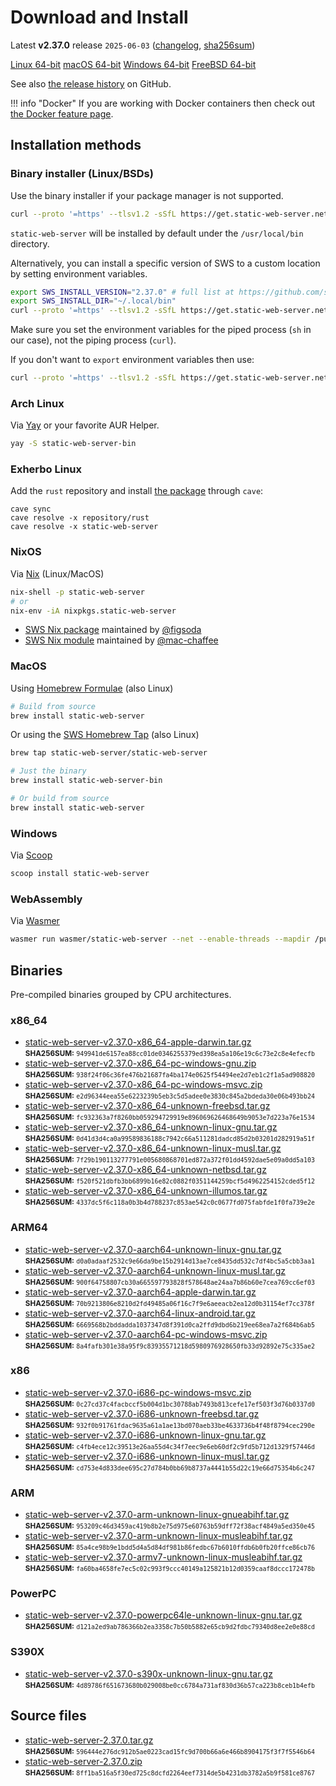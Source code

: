 <!-- Content generated. DO NOT EDIT. -->
# Download and Install

Latest **v2.37.0** release `2025-06-03` ([changelog](https://github.com/static-web-server/static-web-server/releases/tag/v2.37.0), [sha256sum](https://github.com/static-web-server/static-web-server/releases/download/v2.37.0/static-web-server-v2.37.0-SHA256SUM))

<div class="featured-downloads">

<a class="md-button md-button-sm" href="https://github.com/static-web-server/static-web-server/releases/download/v2.37.0/static-web-server-v2.37.0-x86_64-unknown-linux-gnu.tar.gz">Linux 64-bit</a> <a class="md-button md-button-sm" href="https://github.com/static-web-server/static-web-server/releases/download/v2.37.0/static-web-server-v2.37.0-x86_64-apple-darwin.tar.gz">macOS 64-bit</a>
<a class="md-button md-button-sm" href="https://github.com/static-web-server/static-web-server/releases/download/v2.37.0/static-web-server-v2.37.0-x86_64-pc-windows-msvc.zip">Windows 64-bit</a>
<a class="md-button md-button-sm" href="https://github.com/static-web-server/static-web-server/releases/download/v2.37.0/static-web-server-v2.37.0-x86_64-unknown-freebsd.tar.gz">FreeBSD 64-bit</a>

</div>

See also [the release history](https://github.com/static-web-server/static-web-server/releases) on GitHub.

!!! info "Docker"
    If you are working with Docker containers then check out [the Docker feature page](https://static-web-server.net/features/docker/).

## Installation methods

### Binary installer (Linux/BSDs)

Use the binary installer if your package manager is not supported.

```sh
curl --proto '=https' --tlsv1.2 -sSfL https://get.static-web-server.net | sh
```

`static-web-server` will be installed by default under the `/usr/local/bin` directory.

Alternatively, you can install a specific version of SWS to a custom location by setting environment variables.

```sh
export SWS_INSTALL_VERSION="2.37.0" # full list at https://github.com/static-web-server/static-web-server/tags
export SWS_INSTALL_DIR="~/.local/bin"
curl --proto '=https' --tlsv1.2 -sSfL https://get.static-web-server.net | sh
```

Make sure you set the environment variables for the piped process (`sh` in our case), not the piping process (`curl`).

If you don't want to `export` environment variables then use:

```sh
curl --proto '=https' --tlsv1.2 -sSfL https://get.static-web-server.net | SWS_INSTALL_DIR="~/.local/bin" sh
```

### Arch Linux

Via [Yay](https://github.com/Jguer/yay) or your favorite AUR Helper.

```sh
yay -S static-web-server-bin
```

### Exherbo Linux

Add the `rust` repository and install [the package](https://gitlab.exherbo.org/exherbo/rust/-/tree/master/packages/www-servers/static-web-server) through `cave`:

```
cave sync
cave resolve -x repository/rust
cave resolve -x static-web-server
```

### NixOS

Via [Nix](https://github.com/NixOS/nix) (Linux/MacOS)

```sh
nix-shell -p static-web-server
# or
nix-env -iA nixpkgs.static-web-server
```

- [SWS Nix package](https://search.nixos.org/packages?show=static-web-server&from=0&size=50&sort=relevance&type=packages&query=static-web-server) maintained by [@figsoda](https://github.com/figsoda)
- [SWS Nix module](https://nixos.wiki/wiki/Static_Web_Server) maintained by [@mac-chaffee](https://github.com/mac-chaffee)

### MacOS

Using [Homebrew Formulae](https://formulae.brew.sh/formula/static-web-server) (also Linux)

```sh
# Build from source
brew install static-web-server
```

Or using the [SWS Homebrew Tap](https://github.com/static-web-server/homebrew-tap) (also Linux)

```sh
brew tap static-web-server/static-web-server

# Just the binary
brew install static-web-server-bin

# Or build from source
brew install static-web-server
```

### Windows

Via [Scoop](https://scoop.sh/)

```powershell
scoop install static-web-server
```

### WebAssembly

Via [Wasmer](https://wasmer.io/wasmer/static-web-server/)

```sh
wasmer run wasmer/static-web-server --net --enable-threads --mapdir /public:/my/host/dir -- --port 8787
```

## Binaries

Pre-compiled binaries grouped by CPU architectures.

### x86_64

- [static-web-server-v2.37.0-x86_64-apple-darwin.tar.gz](https://github.com/static-web-server/static-web-server/releases/download/v2.37.0/static-web-server-v2.37.0-x86_64-apple-darwin.tar.gz)<br>
<small>**SHA256SUM:** `949941de6157ea88cc01de0346255379ed398ea5a106e19c6c73e2c8e4efecfb`</small>
- [static-web-server-v2.37.0-x86_64-pc-windows-gnu.zip](https://github.com/static-web-server/static-web-server/releases/download/v2.37.0/static-web-server-v2.37.0-x86_64-pc-windows-gnu.zip)<br>
<small>**SHA256SUM:** `938f24f06c36fe476b21687fa4ba174e0625f54494ee2d7eb1c2f1a5ad908820`</small>
- [static-web-server-v2.37.0-x86_64-pc-windows-msvc.zip](https://github.com/static-web-server/static-web-server/releases/download/v2.37.0/static-web-server-v2.37.0-x86_64-pc-windows-msvc.zip)<br>
<small>**SHA256SUM:** `e2d96344eea55e6223239b5eb3c5d5adee0e3830c845a2bdeda30e06b493bb24`</small>
- [static-web-server-v2.37.0-x86_64-unknown-freebsd.tar.gz](https://github.com/static-web-server/static-web-server/releases/download/v2.37.0/static-web-server-v2.37.0-x86_64-unknown-freebsd.tar.gz)<br>
<small>**SHA256SUM:** `fc932363a7f8260bb059294729919e896069626468649b9053e7d223a76e1534`</small>
- [static-web-server-v2.37.0-x86_64-unknown-linux-gnu.tar.gz](https://github.com/static-web-server/static-web-server/releases/download/v2.37.0/static-web-server-v2.37.0-x86_64-unknown-linux-gnu.tar.gz)<br>
<small>**SHA256SUM:** `0d41d3d4ca0a99589836188c7942c66a511281dadcd85d2b03201d282919a51f`</small>
- [static-web-server-v2.37.0-x86_64-unknown-linux-musl.tar.gz](https://github.com/static-web-server/static-web-server/releases/download/v2.37.0/static-web-server-v2.37.0-x86_64-unknown-linux-musl.tar.gz)<br>
<small>**SHA256SUM:** `7f29b190113277791e005680868701ed872a372f01dd4592dae5e09a0dd5a103`</small>
- [static-web-server-v2.37.0-x86_64-unknown-netbsd.tar.gz](https://github.com/static-web-server/static-web-server/releases/download/v2.37.0/static-web-server-v2.37.0-x86_64-unknown-netbsd.tar.gz)<br>
<small>**SHA256SUM:** `f520f521dbfb3bb6899b16e82c0882f0351144259bcf5d4962254152cded5f12`</small>
- [static-web-server-v2.37.0-x86_64-unknown-illumos.tar.gz](https://github.com/static-web-server/static-web-server/releases/download/v2.37.0/static-web-server-v2.37.0-x86_64-unknown-illumos.tar.gz)<br>
<small>**SHA256SUM:** `4337dc5f6c118a0b3b4d788237c853ae542c0c0677fd075fabfde1f0fa739e2e`</small>

### ARM64

- [static-web-server-v2.37.0-aarch64-unknown-linux-gnu.tar.gz](https://github.com/static-web-server/static-web-server/releases/download/v2.37.0/static-web-server-v2.37.0-aarch64-unknown-linux-gnu.tar.gz)<br>
<small>**SHA256SUM:** `d0a0adaaf2532c9e66da9be15b2914d13ae7ce8435dd532c7df4bc5a5cbb3aa1`</small>
- [static-web-server-v2.37.0-aarch64-unknown-linux-musl.tar.gz](https://github.com/static-web-server/static-web-server/releases/download/v2.37.0/static-web-server-v2.37.0-aarch64-unknown-linux-musl.tar.gz)<br>
<small>**SHA256SUM:** `900f64758807cb30a665597793828f578648ae24aa7b86b60e7cea769cc6ef03`</small>
- [static-web-server-v2.37.0-aarch64-apple-darwin.tar.gz](https://github.com/static-web-server/static-web-server/releases/download/v2.37.0/static-web-server-v2.37.0-aarch64-apple-darwin.tar.gz)<br>
<small>**SHA256SUM:** `70b9213806e8210d2fd49485a06f16c7f9e6aeeacb2ea12d0b31154ef7cc378f`</small>
- [static-web-server-v2.37.0-aarch64-linux-android.tar.gz](https://github.com/static-web-server/static-web-server/releases/download/v2.37.0/static-web-server-v2.37.0-aarch64-linux-android.tar.gz)<br>
<small>**SHA256SUM:** `6669568b2bddadda1037347d8f391d0ca2ffd9dbd6b219ee68ea7a2f684b6ab5`</small>
- [static-web-server-v2.37.0-aarch64-pc-windows-msvc.zip](https://github.com/static-web-server/static-web-server/releases/download/v2.37.0/static-web-server-v2.37.0-aarch64-pc-windows-msvc.zip)<br>
<small>**SHA256SUM:** `8a4fafb301e38a95f9c83935571218d5980976928650fb33d92892e75c335ae2`</small>

### x86

- [static-web-server-v2.37.0-i686-pc-windows-msvc.zip](https://github.com/static-web-server/static-web-server/releases/download/v2.37.0/static-web-server-v2.37.0-i686-pc-windows-msvc.zip)<br>
<small>**SHA256SUM:** `0c27cd37c4facbccf5b004d1bc30788ab7493b813cefe17ef503f3d76b0337d0`</small>
- [static-web-server-v2.37.0-i686-unknown-freebsd.tar.gz](https://github.com/static-web-server/static-web-server/releases/download/v2.37.0/static-web-server-v2.37.0-i686-unknown-freebsd.tar.gz)<br>
<small>**SHA256SUM:** `932f0b91761fdac9635a61a1ae13bd070aeb33be4633736b4f48f8794cec290e`</small>
- [static-web-server-v2.37.0-i686-unknown-linux-gnu.tar.gz](https://github.com/static-web-server/static-web-server/releases/download/v2.37.0/static-web-server-v2.37.0-i686-unknown-linux-gnu.tar.gz)<br>
<small>**SHA256SUM:** `c4fb4ece12c39513e26aa55d4c34f7eec9e6eb60df2c9fd5b712d1329f57446d`</small>
- [static-web-server-v2.37.0-i686-unknown-linux-musl.tar.gz](https://github.com/static-web-server/static-web-server/releases/download/v2.37.0/static-web-server-v2.37.0-i686-unknown-linux-musl.tar.gz)<br>
<small>**SHA256SUM:** `cd753e4d833dee695c27d784b0bb69b8737a4441b55d22c19e66d75354b6c247`</small>

### ARM

- [static-web-server-v2.37.0-arm-unknown-linux-gnueabihf.tar.gz](https://github.com/static-web-server/static-web-server/releases/download/v2.37.0/static-web-server-v2.37.0-arm-unknown-linux-gnueabihf.tar.gz)<br>
<small>**SHA256SUM:** `953209c46d3459ac419b8b2e75d975e60763b59dff72f38acf4849a5ed350e45`</small>
- [static-web-server-v2.37.0-arm-unknown-linux-musleabihf.tar.gz](https://github.com/static-web-server/static-web-server/releases/download/v2.37.0/static-web-server-v2.37.0-arm-unknown-linux-musleabihf.tar.gz)<br>
<small>**SHA256SUM:** `85a4ce98b9e1bdd5d4a5d84df981b86fedbc67b6010ffdb6b0fb20ffce86cb76`</small>
- [static-web-server-v2.37.0-armv7-unknown-linux-musleabihf.tar.gz](https://github.com/static-web-server/static-web-server/releases/download/v2.37.0/static-web-server-v2.37.0-armv7-unknown-linux-musleabihf.tar.gz)<br>
<small>**SHA256SUM:** `fa60ba4658fe7ec5c02c993f9ccc40149a125821b12d0359caaf8dccc172478b`</small>

### PowerPC

- [static-web-server-v2.37.0-powerpc64le-unknown-linux-gnu.tar.gz](https://github.com/static-web-server/static-web-server/releases/download/v2.37.0/static-web-server-v2.37.0-powerpc64le-unknown-linux-gnu.tar.gz)<br>
<small>**SHA256SUM:** `d121a2ed9ab786366b2ea3358c7b50b5882e65cb9d2fdbc79340d8ee2e0e88cd`</small>

### S390X

- [static-web-server-v2.37.0-s390x-unknown-linux-gnu.tar.gz](https://github.com/static-web-server/static-web-server/releases/download/v2.37.0/static-web-server-v2.37.0-s390x-unknown-linux-gnu.tar.gz)<br>
<small>**SHA256SUM:** `4d89786f651673680b029008be0cc6784a731af830d36b57ca223b8ceb1b4efb`</small>

## Source files

- [static-web-server-2.37.0.tar.gz](https://github.com/static-web-server/static-web-server/archive/refs/tags/v2.37.0.tar.gz)<br>
<small>**SHA256SUM:** `596444e276dc912b5ae0223cad15fc9d700b66a6e466b8904175f3f7f5546b64`</small>
- [static-web-server-2.37.0.zip](https://github.com/static-web-server/static-web-server/archive/refs/tags/v2.37.0.zip)<br>
<small>**SHA256SUM:** `8ff1ba516a5f30ed725c8dcfd2264eef7314de5b4231db3782a5b9f581ce8767`</small>
